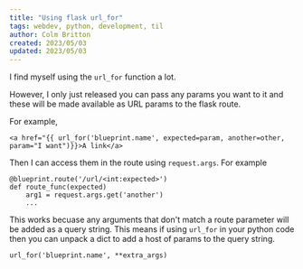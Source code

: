 ```yaml
---
title: "Using flask url_for"
tags: webdev, python, development, til
author: Colm Britton
created: 2023/05/03
updated: 2023/05/03
---
```


I find myself using the `url_for` function a lot.

However, I only just released you can pass any params you want to it and these will be made available as URL params to the flask route.

For example,

```
<a href="{{ url_for('blueprint.name', expected=param, another=other, param="I want")}}>A link</a>
```

Then I can access them in the route using `request.args`. For example

```
@blueprint.route('/url/<int:expected>')
def route_func(expected)
    arg1 = request.args.get('another')
    ...
```

This works becuase any arguments that don't match a route parameter will be added as a query string. This means if using `url_for` in your python code then you can unpack a dict to add a host of params to the query string.

```
url_for('blueprint.name', **extra_args)
```
